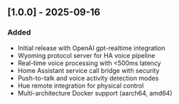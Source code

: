 ## [1.0.0] - 2025-09-16

### Added
- Initial release with OpenAI gpt-realtime integration
- Wyoming protocol server for HA voice pipeline
- Real-time voice processing with <500ms latency
- Home Assistant service call bridge with security
- Push-to-talk and voice activity detection modes
- Hue remote integration for physical control
- Multi-architecture Docker support (aarch64, amd64)
